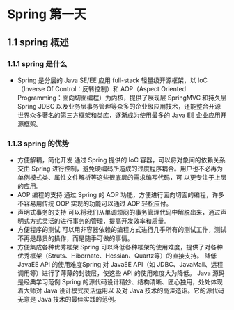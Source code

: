 # Spring 第一天

## 1.1 spring 概述
### 1.1.1 spring 是什么
* Spring 是分层的 Java SE/EE 应用 full-stack 轻量级开源框架，以 IoC（Inverse Of Control：反转控制）和 AOP（Aspect Oriented Programming：面向切面编程）为内核，提供了展现层 SpringMVC 和持久层 Spring JDBC 以及业务层事务管理等众多的企业级应用技术，还能整合开源世界众多著名的第三方框架和类库，逐渐成为使用最多的 Java EE 企业应用开源框架。
### 1.1.3 spring 的优势
* 方便解耦，简化开发
通过 Spring 提供的 IoC 容器，可以将对象间的依赖关系交由 Spring 进行控制，避免硬编码所造成的过度程序耦合。用户也不必再为单例模式类、属性文件解析等这些很底层的需求编写代码，可
以更专注于上层的应用。
* AOP 编程的支持
通过 Spring 的 AOP 功能，方便进行面向切面的编程，许多不容易用传统 OOP 实现的功能可以通过 AOP 轻松应付。
* 声明式事务的支持
可以将我们从单调烦闷的事务管理代码中解脱出来，通过声明式方式灵活的进行事务的管理，提高开发效率和质量。
* 方便程序的测试
可以用非容器依赖的编程方式进行几乎所有的测试工作，测试不再是昂贵的操作，而是随手可做的事情。
* 方便集成各种优秀框架
Spring 可以降低各种框架的使用难度，提供了对各种优秀框架（Struts、Hibernate、Hessian、Quartz等）的直接支持。
降低 JavaEE API 的使用难度Spring 对 JavaEE API（如 JDBC、JavaMail、远程调用等）进行了薄薄的封装层，使这些 API 的使用难度大为降低。
Java 源码是经典学习范例
Spring 的源代码设计精妙、结构清晰、匠心独用，处处体现着大师对 Java 设计模式灵活运用以
及对 Java 技术的高深造诣。它的源代码无意是 Java 技术的最佳实践的范例。

